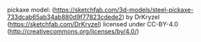 pickaxe model: (https://sketchfab.com/3d-models/steel-pickaxe-733dcab65ab34ab880d9f77823cdede2) by DrKryzel (https://sketchfab.com/DrKryzel) licensed under CC-BY-4.0 (http://creativecommons.org/licenses/by/4.0/)
